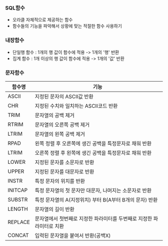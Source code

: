 ### SQL함수
- 오라클 자체적으로 제공하는 함수
- 함수들의 기능을 파악해서 상황에 맞는 적절한 함수 사용하기

### 내장함수
- 단일행 함수 : 1개의 행 값이 함수에 적용 -> 1개의 '행' 반환
- 집계 함수 : 1개 이상의 행 값이 함수에 적용 -> 1개의 '값' 반환

### 문자함수
|함수명|기능|
|---|---------|
|ASCII|지정된 문자의 ASCII값 반환|
|CHR|지정된 수치와 일치하는 ASCII코드 반환|
|TRIM|문자열의 공백 제거|
|RTRIM|문자열의 오른쪽 공백 제거|
|LTRIM|문자열의 왼쪽 공백 제거|
|RPAD|왼쪽 정렬 후 오른쪽에 생긴 공백을 특정문자로 채워 반환|
|LTRIM|오른쪽 정렬 후 왼쪽에 생긴 공백을 특정문자로 채워 반환|
|LOWER|지정된 문자를 소문자로 반환|
|UPPER|지정된 문자를 대문자로 반환|
|INSTR|특정 문자의 위치를 반환|
|INITCAP|특정 문자열의 첫 문자만 대문자, 나머지는 소문자로 반환|
|SUBSTR|특정 문자열의 A(지정위치) 부터 B(A부터 B개의 문자) 반환|
|LENGTH|문자열의 길이 반환|
|REPLACE|문자열에서 첫번째로 지정한 파라미터를 두번째로 지정한 파라미터로 치환|
|CONCAT|입력된 문자열을 붙여서 반환(공백X)|


